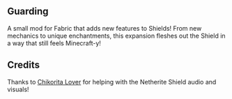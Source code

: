 ## Guarding
A small mod for Fabric that adds new features to Shields! From new mechanics to unique enchantments, this expansion fleshes out the Shield in a way that still feels Minecraft-y!

## Credits
Thanks to [Chikorita Lover](https://twitter.com/ChikoritaL) for helping with the Netherite Shield audio and visuals!
